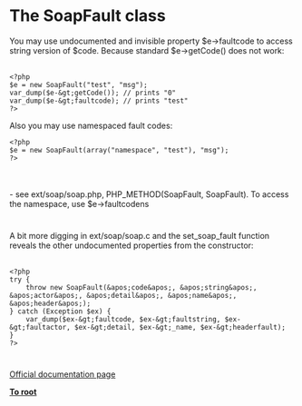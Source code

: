 # The SoapFault class



You may use undocumented and invisible property $e-&gt;faultcode to access string version of $code. Because standard $e-&gt;getCode() does not work:<br><br>

```
<?php
$e = new SoapFault("test", "msg");
var_dump($e-&gt;getCode()); // prints "0"
var_dump($e-&gt;faultcode); // prints "test"
?>
```


Also you may use namespaced fault codes:



```
<?php
$e = new SoapFault(array("namespace", "test"), "msg");
?>
```
<br><br>- see ext/soap/soap.php, PHP_METHOD(SoapFault, SoapFault). To access the namespace, use $e-&gt;faultcodens  

#

A bit more digging in ext/soap/soap.c and the set_soap_fault function reveals the other undocumented properties from the constructor:<br><br>

```
<?php
try {
    throw new SoapFault(&apos;code&apos;, &apos;string&apos;, &apos;actor&apos;, &apos;detail&apos;, &apos;name&apos;, &apos;header&apos;);
} catch (Exception $ex) {
    var_dump($ex-&gt;faultcode, $ex-&gt;faultstring, $ex-&gt;faultactor, $ex-&gt;detail, $ex-&gt;_name, $ex-&gt;headerfault);
}
?>
```
  

#

[Official documentation page](https://www.php.net/manual/en/class.soapfault.php)

**[To root](/README.md)**
